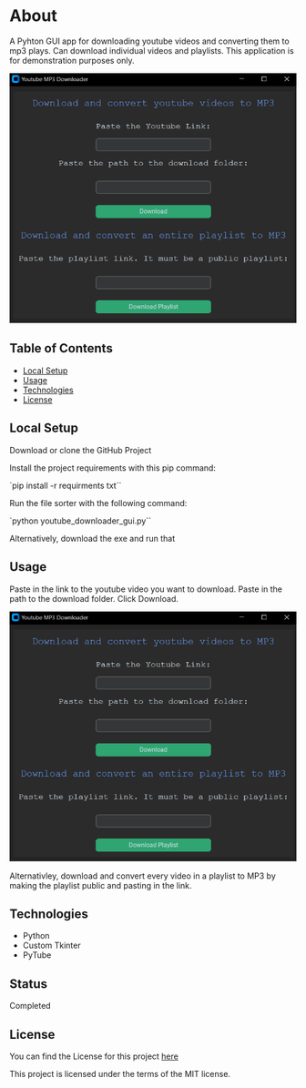 # About

A Pyhton GUI app for downloading youtube videos and converting them to mp3 plays. Can download individual videos and playlists. This application is for demonstration purposes only.

![Alt text](screenshot.png)

## Table of Contents

- [Local Setup](#local-setup)
- [Usage](#usage)
- [Technologies](#technologies)
- [License](#license)

## Local Setup

Download or clone the GitHub Project

Install the project requirements with this pip command:

`pip install -r requirments txt``

Run the file sorter with the following command:

`python youtube_downloader_gui.py``

Alternatively, download the exe and run that

## Usage

Paste in the link to the youtube video you want to download.
Paste in the path to the download folder.
Click Download.

![Alt text](screenshot.png)

Alternativley, download and convert every video in a playlist to MP3 by making the playlist public and pasting in the link. 

## Technologies

- Python
- Custom Tkinter
- PyTube

## Status

Completed

## License

You can find the License for this project [here](LICENSE.md)

This project is licensed under the terms of the MIT license.
